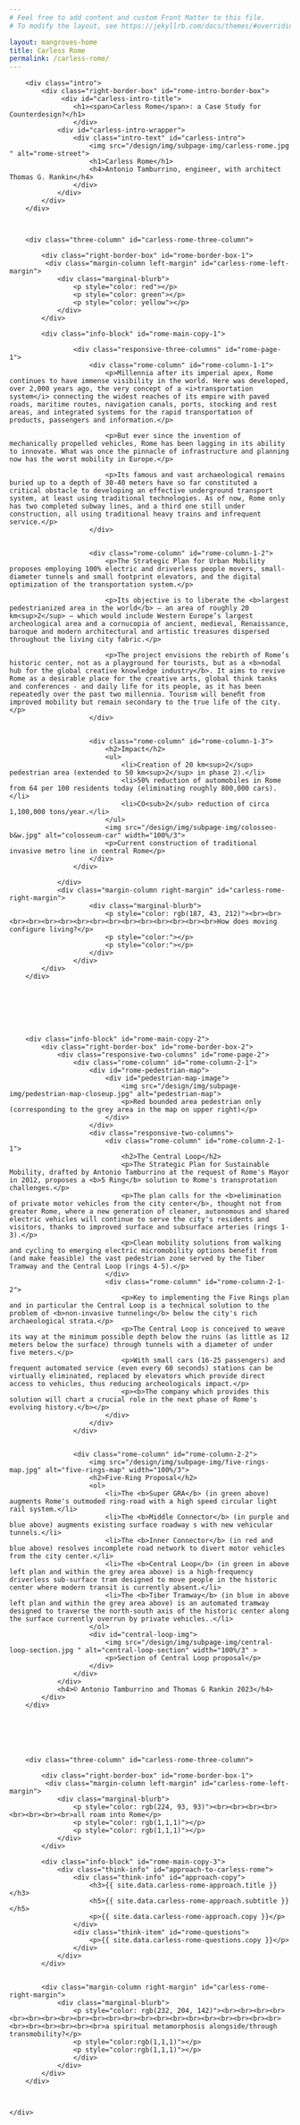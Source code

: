 ```yaml
---
# Feel free to add content and custom Front Matter to this file.
# To modify the layout, see https://jekyllrb.com/docs/themes/#overriding-theme-defaults

layout: mangroves-home
title: Carless Rome
permalink: /carless-rome/
---
```


<head>
    <meta charset="UTF-8" />
    <meta name="viewport" content="width=device-width">
    <link rel="stylesheet" type="text/css" href="../css/readmore-styles.css" />
    <link rel="stylesheet" type="text/css" href="../css/styles.css" />
</head>

<body id="carless-rome-body">
    <div id="wrapper">

        <div class="intro">
            <div class="right-border-box" id="rome-intro-border-box">
                 <div id="carless-intro-title">
                    <h1><span>Carless Rome</span>: a Case Study for Counterdesign?</h1>
                    </div>
                <div id="carless-intro-wrapper">
                    <div class="intro-text" id="carless-intro">
                        <img src="/design/img/subpage-img/carless-rome.jpg " alt="rome-street">
                        <h1>Carless Rome</h1>
                        <h4>Antonio Tamburrino, engineer, with architect Thomas G. Rankin</h4>
                    </div>
                </div>
            </div>
        </div>
        


        <div class="three-column" id="carless-rome-three-column">

            <div class="right-border-box" id="rome-border-box-1">
             <div class="margin-column left-margin" id="carless-rome-left-margin">
                <div class="marginal-blurb">
                    <p style="color: red"></p>
                    <p style="color: green"></p>
                    <p style="color: yellow"></p>
                </div>
            </div>

            <div class="info-block" id="rome-main-copy-1">

                    <div class="responsive-three-columns" id="rome-page-1">
                        <div class="rome-column" id="rome-column-1-1">
                            <p>Millennia after its imperial apex, Rome continues to have immense visibility in the world. Here was developed, over 2,000 years ago, the very concept of a <i>transportation system</i> connecting the widest reaches of its empire with paved roads, maritime routes, navigation canals, ports, stocking and rest areas, and integrated systems for the rapid transportation of products, passengers and information.</p>

                            <p>But ever since the invention of mechanically propelled vehicles, Rome has been lagging in its ability to innovate. What was once the pinnacle of infrastructure and planning now has the worst mobility in Europe.</p>

                            <p>Its famous and vast archaeological remains buried up to a depth of 30-40 meters have so far constituted a critical obstacle to developing an effective underground transport system, at least using traditional technologies. As of now, Rome only has two completed subway lines, and a third one still under construction, all using traditional heavy trains and infrequent service.</p>
                        </div>
                        

                        <div class="rome-column" id="rome-column-1-2">
                            <p>The Strategic Plan for Urban Mobility proposes employing 100% electric and driverless people movers, small-diameter tunnels and small footprint elevators, and the digital optimization of the transportation system.</p>

                            <p>Its objective is to liberate the <b>largest pedestrianized area in the world</b> — an area of roughly 20 km<sup>2</sup> — which would include Western Europe’s largest archeological area and a cornucopia of ancient, medieval, Renaissance, baroque and modern architectural and artistic treasures dispersed throughout the living city fabric.</p>

                            <p>The project envisions the rebirth of Rome’s historic center, not as a playground for tourists, but as a <b>nodal hub for the global creative knowledge industry</b>. It aims to revive Rome as a desirable place for the creative arts, global think tanks and conferences - and daily life for its people, as it has been repeatedly over the past two millennia. Tourism will beneﬁt from improved mobility but remain secondary to the true life of the city.</p>
                        </div>

                
                        <div class="rome-column" id="rome-column-1-3">
                            <h2>Impact</h2>
                            <ul>
                                <li>Creation of 20 km<sup>2</sup> pedestrian area (extended to 50 km<sup>2</sup> in phase 2).</li>
                                <li>50% reduction of automobiles in Rome from 64 per 100 residents today (eliminating roughly 800,000 cars).</li>
                                <li>CO<sub>2</sub> reduction of circa 1,100,000 tons/year.</li>
                            </ul>
                            <img src="/design/img/subpage-img/colosseo-b&w.jpg" alt="colosseum-car" width="100%/3">
                            <p>Current construction of traditional invasive metro line in central Rome</p>
                        </div>
                    </div>
                    
                </div>
                <div class="margin-column right-margin" id="carless-rome-right-margin">
                        <div class="marginal-blurb">
                            <p style="color: rgb(187, 43, 212)"><br><br><br><br><br><br><br><br><br><br><br><br><br><br><br>How does moving configure living?</p>
                            <p style="color:"></p>
                            <p style="color:"></p>
                        </div>
                    </div>
            </div>  
        </div>


    




        <div class="info-block" id="rome-main-copy-2">
            <div class="right-border-box" id="rome-border-box-2">
                <div class="responsive-two-columns" id="rome-page-2">
                    <div class="rome-column" id="rome-column-2-1">
                        <div id="rome-pedestrian-map">
                            <div id="pedestrian-map-image">
                                <img src="/design/img/subpage-img/pedestrian-map-closeup.jpg" alt="pedestrian-map">
                                <p>Red bounded area pedestrian only (corresponding to the grey area in the map on upper right)</p>
                            </div>
                        </div>
                        <div class="responsive-two-columns">
                            <div class="rome-column" id="rome-column-2-1-1">
                                <h2>The Central Loop</h2>
                                <p>The Strategic Plan for Sustainable Mobility, drafted by Antonio Tamburrino at the request of Rome's Mayor in 2012, proposes a <b>5 Ring</b> solution to Rome's transprotation challenges.</p>
                                <p>The plan calls for the <b>elimination of private motor vehicles from the city center</b>, thought not from greater Rome, where a new generation of cleaner, autonomous and shared electric vehicles will continue to serve the city's residents and visitors, thanks to improved surface and subsurface arteries (rings 1-3).</p>
                                <p>Clean mobility solutions from walking and cycling to emerging electric micromobility options benefit from (and make feasible) the vast pedestrian zone served by the Tiber Tramway and the Central Loop (rings 4-5).</p>
                            </div>
                            <div class="rome-column" id="rome-column-2-1-2">
                                <p>Key to implementing the Five Rings plan and in particular the Central Loop is a technical solution to the problem of <b>non-invasive tunneling</b> below the city's rich archaeological strata.</p>
                                <p>The Central Loop is conceived to weave its way at the minimum possible depth below the ruins (as little as 12 meters below the surface) through tunnels with a diameter of under five meters.</p>
                                <p>With small cars (16-25 passengers) and frequent automated service (even every 60 seconds) stations can be virtually eliminated, replaced by elevators which provide direct access to vehicles, thus reducing archeologicals impact.</p>
                                <p><b>The company which provides this solution will chart a crucial role in the next phase of Rome's evolving history.</b></p>
                            </div>
                        </div>
                    </div>

            
                    <div class="rome-column" id="rome-column-2-2">
                        <img src="/design/img/subpage-img/five-rings-map.jpg" alt="five-rings-map" width="100%/3">
                        <h2>Five-Ring Proposal</h2>
                        <ol>
                            <li>The <b>Super GRA</b> (in green above) augments Rome's outmoded ring-road with a high speed circular light rail system.</li>
                            <li>The <b>Middle Connector</b> (in purple and blue above) augments existing surface roadway s with new vehicular tunnels.</li>
                            <li>The <b>Inner Connector</b> (in red and blue above) resolves incomplete road network to divert motor vehicles from the city center.</li>
                            <li>The <b>Central Loop</b> (in green in above left plan and within the grey area above) is a high-frequency driverless sub-surface tram designed to move people in the historic center where modern transit is currently absent.</li>
                            <li>The <b>Tiber Tramway</b> (in blue in above left plan and within the grey area above) is an automated tramway designed to traverse the north-south axis of the historic center along the surface currently overrun by private vehicles..</li>
                        </ol>
                        <div id="central-loop-img">
                            <img src="/design/img/subpage-img/central-loop-section.jpg " alt="central-loop-section" width="100%/3" >
                            <p>Section of Central Loop proposal</p>
                        </div>
                    </div>
                </div>
                <h4>© Antonio Tamburrino and Thomas G Rankin 2023</h4>
            </div>
        </div>






        <div class="three-column" id="carless-rome-three-column">

            <div class="right-border-box" id="rome-border-box-1">
             <div class="margin-column left-margin" id="carless-rome-left-margin">
                <div class="marginal-blurb">
                    <p style="color: rgb(224, 93, 93)"><br><br><br><br><br><br><br><br>all roam into Rome</p>
                    <p style="color: rgb(1,1,1)"></p>
                    <p style="color: rgb(1,1,1)"></p>
                </div>
            </div>

            <div class="info-block" id="rome-main-copy-3">
                <div class="think-info" id="approach-to-carless-rome">
                    <div class="think-info" id="approach-copy">
                        <h3>{{ site.data.carless-rome-approach.title }}</h3>
                        <h5>{{ site.data.carless-rome-approach.subtitle }}</h5>
                        <p>{{ site.data.carless-rome-approach.copy }}</p>
                    </div>
                    <div class="think-item" id="rome-questions">
                        <p>{{ site.data.carless-rome-questions.copy }}</p>
                    </div>
                </div>
            </div>

        
            <div class="margin-column right-margin" id="carless-rome-right-margin">
                <div class="marginal-blurb">
                    <p style="color: rgb(232, 204, 142)"><br><br><br><br><br><br><br><br><br><br><br><br><br><br><br><br><br><br><br><br><br><br><br><br><br><br><br>a spiritual metamorphosis alongside/through transmobility?</p>
                    <p style="color:rgb(1,1,1)"></p>
                    <p style="color:rgb(1,1,1)"></p>
                    </div>
                </div>
            </div>  
        </div>


    
    </div>

</body>